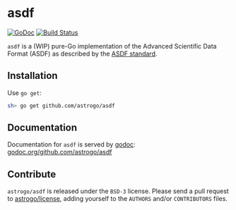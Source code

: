 asdf
====

[![GoDoc](https://godoc.org/github.com/astrogo/asdf?status.svg)](https://godoc.org/github.com/astrogo/asdf)
[![Build Status](https://travis-ci.org/astrogo/asdf.svg?branch=master)](https://travis-ci.org/astrogo/asdf)

`asdf` is a (WIP) pure-Go implementation of the Advanced Scientific Data Format
(ASDF) as described by the [ASDF standard](https://github.com/spacetelescope/asdf-standard).

## Installation

Use `go get`:

```sh
sh> go get github.com/astrogo/asdf
```

## Documentation

Documentation for `asdf` is served by [godoc](https://godoc.org):
 [godoc.org/github.com/astrogo/asdf](https://godoc.org/github.com/astrogo/asdf)

## Contribute

`astrogo/asdf` is released under the `BSD-3` license.
Please send a pull request to [astrogo/license](https://github.com/astrogo/license), adding
yourself to the `AUTHORS` and/or `CONTRIBUTORS` files.

